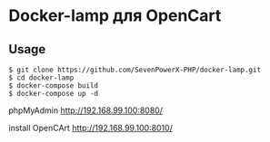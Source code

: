# Docker-lamp для OpenCart

## Usage
```
$ git clone https://github.com/SevenPowerX-PHP/docker-lamp.git
$ cd docker-lamp
$ docker-compose build
$ docker-compose up -d
```
phpMyAdmin http://192.168.99.100:8080/

install OpenCArt http://192.168.99.100:8010/
